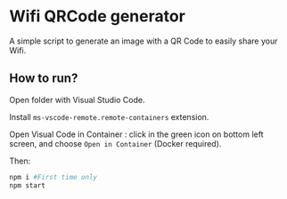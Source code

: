 # Wifi QRCode generator

A simple script to generate an image with a QR Code to easily share your Wifi.

## How to run?

Open folder with Visual Studio Code.

Install `ms-vscode-remote.remote-containers` extension.

Open Visual Code in Container : click in the green icon on bottom left screen, and choose `Open in Container` (Docker required).

Then:

```sh
npm i #First time only
npm start
```
